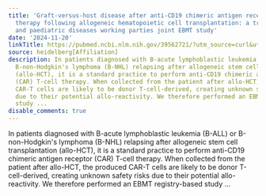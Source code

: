 ```yaml
---
title: 'Graft-versus-host disease after anti-CD19 chimeric antigen receptor T-cell
  therapy following allogeneic hematopoietic cell transplantation: a transplant complications
  and paediatric diseases working parties joint EBMT study'
date: '2024-11-20'
linkTitle: https://pubmed.ncbi.nlm.nih.gov/39562721/?utm_source=curl&utm_medium=rss&utm_campaign=pubmed-2&utm_content=1FakS-2QOkCT8HsMOQP1bCRQ4YzyumYOmxmF0moLsQ3dFB1E9V&fc=20220326224207&ff=20241120172125&v=2.18.0.post9+e462414
source: heidelberg[Affiliation]
description: In patients diagnosed with B-acute lymphoblastic leukemia (B-ALL) or
  B-non-Hodgkin's lymphoma (B-NHL) relapsing after allogeneic stem cell transplantation
  (allo-HCT), it is a standard practice to perform anti-CD19 chimeric antigen receptor
  (CAR) T-cell therapy. When collected from the patient after allo-HCT, the produced
  CAR-T cells are likely to be donor T-cell-derived, creating unknown safety risks
  due to their potential allo-reactivity. We therefore performed an EBMT registry-based
  study ...
disable_comments: true
---
```

In patients diagnosed with B-acute lymphoblastic leukemia (B-ALL) or B-non-Hodgkin's lymphoma (B-NHL) relapsing after allogeneic stem cell transplantation (allo-HCT), it is a standard practice to perform anti-CD19 chimeric antigen receptor (CAR) T-cell therapy. When collected from the patient after allo-HCT, the produced CAR-T cells are likely to be donor T-cell-derived, creating unknown safety risks due to their potential allo-reactivity. We therefore performed an EBMT registry-based study ...